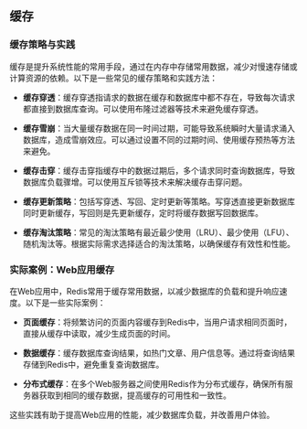 ## 缓存

### 缓存策略与实践

缓存是提升系统性能的常用手段，通过在内存中存储常用数据，减少对慢速存储或计算资源的依赖。以下是一些常见的缓存策略和实践方法：

- **缓存穿透**：缓存穿透指请求的数据在缓存和数据库中都不存在，导致每次请求都直接到数据库查询。可以使用布隆过滤器等技术来避免缓存穿透。

- **缓存雪崩**：当大量缓存数据在同一时间过期，可能导致系统瞬时大量请求涌入数据库，造成雪崩效应。可以通过设置不同的过期时间、使用缓存预热等方法来避免。

- **缓存击穿**：缓存击穿指缓存中的数据过期后，多个请求同时查询数据库，导致数据库负载骤增。可以使用互斥锁等技术来解决缓存击穿问题。

- **缓存更新策略**：包括写穿透、写回、定时更新等策略。写穿透直接更新数据库同时更新缓存，写回则是先更新缓存，定时将缓存数据写回数据库。

- **缓存淘汰策略**：常见的淘汰策略有最近最少使用（LRU）、最少使用（LFU）、随机淘汰等。根据实际需求选择适合的淘汰策略，以确保缓存有效性和性能。

### 实际案例：Web应用缓存

在Web应用中，Redis常用于缓存常用数据，以减少数据库的负载和提升响应速度。以下是一些实际案例：

- **页面缓存**：将频繁访问的页面内容缓存到Redis中，当用户请求相同页面时，直接从缓存中读取，减少生成页面的时间。

- **数据缓存**：缓存数据库查询结果，如热门文章、用户信息等。通过将查询结果存储到Redis中，避免重复查询数据库。

- **分布式缓存**：在多个Web服务器之间使用Redis作为分布式缓存，确保所有服务器获取到相同的缓存数据，提高缓存的可用性和一致性。

这些实践有助于提高Web应用的性能，减少数据库负载，并改善用户体验。
